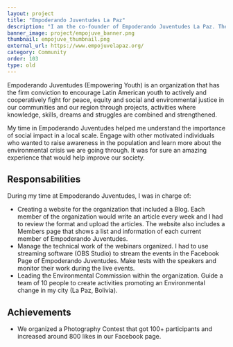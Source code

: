 ```yaml
---
layout: project
title: "Empoderando Juventudes La Paz"
description: "I am the co-founder of Empoderando Juventudes La Paz. The organization aims to create impact of Gender Equality, Human Rights and Environment. I spent 6 months in the lead group and I created their website, organised many webinars."
banner_image: project/empojuve_banner.png
thumbnail: empojuve_thumbnail.png
external_url: https://www.empojuvelapaz.org/
category: Community
order: 103
type: old
---
```


Empoderando Juventudes (Empowering Youth) is an organization that has the firm conviction to encourage Latin American youth to actively and cooperatively fight for peace, equity and social and environmental justice in our communities and our region through projects, activities where knowledge, skills, dreams and struggles are combined and strengthened.

My time in Empoderando Juventudes helped me understand the importance of social impact in a local scale. Engage with other motivated individuals who wanted to raise awareness in the population and learn more about the environmental crisis we are going through. It was for sure an amazing experience that would help improve our society.

## Responsabilities
During my time at Empoderando Juventudes, I was in charge of:
- Creating a website for the organization that included a Blog. Each member of the organization would write an article every week and I had to review the format and upload the articles. The website also includes a Members page that shows a list and information of each current member of Empoderando Juventudes.
- Manage the technical work of the webinars organized. I had to use streaming software (OBS Studio) to stream the events in the Facebook Page of Empoderando Juventudes. Make tests with the speakers and monitor their work during the live events.
- Leading the Environmental Commission within the organization. Guide a team of 10 people to create activities promoting an Environmental change in my city (La Paz, Bolivia).

## Achievements
- We organized a Photography Contest that got 100+ participants and increased around 800 likes in our Facebook page.
